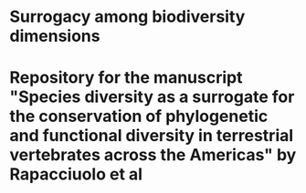 # Surrogacy among biodiversity dimensions
# Repository for the manuscript "Species diversity as a surrogate for the conservation of phylogenetic and functional diversity in terrestrial vertebrates across the Americas" by Rapacciuolo et al

